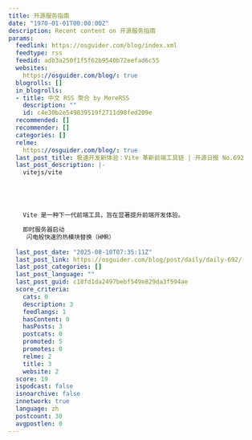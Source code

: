 ```yaml
---
title: 开源服务指南
date: "1970-01-01T00:00:00Z"
description: Recent content on 开源服务指南
params:
  feedlink: https://osguider.com/blog/index.xml
  feedtype: rss
  feedid: adb3a250f1f5f62b9540b72eefad6c55
  websites:
    https://osguider.com/blog/: true
  blogrolls: []
  in_blogrolls:
  - title: 中文 RSS 聚合 by MoreRSS
    description: ""
    id: c4e30b2e549839519f2711d98fed209e
  recommended: []
  recommender: []
  categories: []
  relme:
    https://osguider.com/blog/: true
  last_post_title: 极速开发新体验：Vite 革新前端工具链 | 开源日报 No.692
  last_post_description: |-
    vitejs/vite





    Vite 是一种下一代前端工具，旨在显著提升前端开发体验。

    即时服务器启动
    ️ 闪电般快速的热模块替换（HMR）
    ️
  last_post_date: "2025-08-10T07:35:11Z"
  last_post_link: https://osguider.com/blog/post/daily/daily-692/
  last_post_categories: []
  last_post_language: ""
  last_post_guid: c18fd1da2497bebf549e829da3f594ae
  score_criteria:
    cats: 0
    description: 3
    feedlangs: 1
    hasContent: 0
    hasPosts: 3
    postcats: 0
    promoted: 5
    promotes: 0
    relme: 2
    title: 3
    website: 2
  score: 19
  ispodcast: false
  isnoarchive: false
  innetwork: true
  language: zh
  postcount: 30
  avgpostlen: 0
---
```

